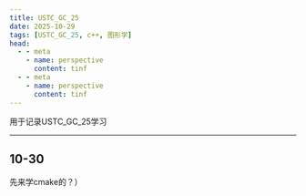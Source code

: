 ```yaml
---
title: USTC_GC_25
date: 2025-10-29
tags: [USTC_GC_25, c++, 图形学]
head:
  - - meta
    - name: perspective
      content: tinf
  - - meta
    - name: perspective
      content: tinf
---
```


用于记录USTC_GC_25学习

---

## 10-30

先来学cmake的？）
